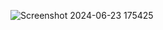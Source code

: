 ![Screenshot 2024-06-23 175425](https://github.com/SuperexMack/Github-Follower-Extracter/assets/146699961/8dde68a2-fa44-4e74-9c04-c14e2c274bd0)
